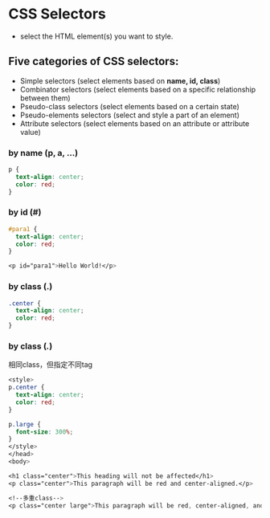 # CSS Selectors
- select the HTML element(s) you want to style.

## Five categories of CSS selectors:

- Simple selectors (select elements based on **name, id, class**)
- Combinator selectors (select elements based on a specific relationship between them)
- Pseudo-class selectors (select elements based on a certain state)
- Pseudo-elements selectors (select and style a part of an element)
- Attribute selectors (select elements based on an attribute or attribute value)

### by name (p, a, ...)
```css
p {
  text-align: center;
  color: red;
}
```
### by id (#)
```css
#para1 {
  text-align: center;
  color: red;
}

<p id="para1">Hello World!</p>
```

### by class (.)
```css
.center {
  text-align: center;
  color: red;
}
```
### by class (_._)
相同class，但指定不同tag
```css
<style>
p.center {
  text-align: center;
  color: red;
}

p.large {
  font-size: 300%;
}
</style>
</head>
<body>

<h1 class="center">This heading will not be affected</h1>
<p class="center">This paragraph will be red and center-aligned.</p>

<!--多重class-->
<p class="center large">This paragraph will be red, center-aligned, and in a large font-size.</p> 

```
